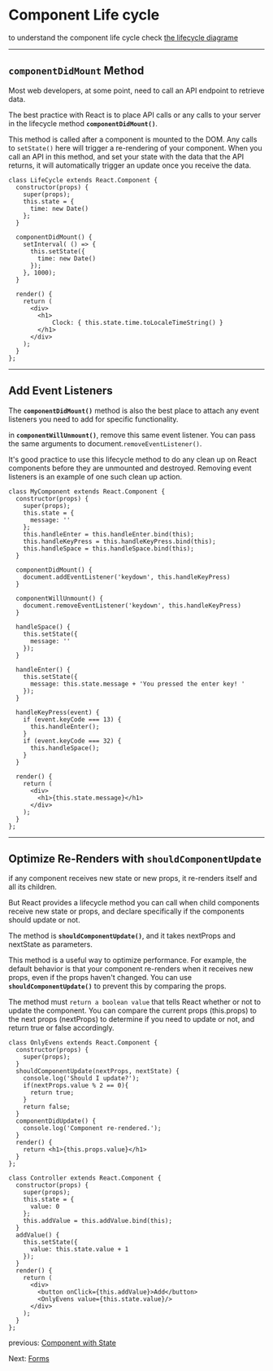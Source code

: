 # Component Life cycle

to understand the component life cycle check [the lifecycle diagrame](https://projects.wojtekmaj.pl/react-lifecycle-methods-diagram/)

---

## `componentDidMount` Method

Most web developers, at some point, need to call an API endpoint to retrieve data. 

The best practice with React is to place API calls or any calls to your server in the lifecycle method **`componentDidMount()`**. 

This method is called after a component is mounted to the DOM. Any calls to `setState()` here will trigger a re-rendering of your component. When you call an API in this method, and set your state with the data that the API returns, it will automatically trigger an update once you receive the data.

```
class LifeCycle extends React.Component {
  constructor(props) {
    super(props);
    this.state = {
      time: new Date()
    };
  }

  componentDidMount() {
    setInterval( () => {
      this.setState({
        time: new Date()
      });
    }, 1000);
  }

  render() {
    return (
      <div>
        <h1>
            Clock: { this.state.time.toLocaleTimeString() }
        </h1>
      </div>
    );
  }
};
```

---

## Add Event Listeners

The **`componentDidMount()`** method is also the best place to attach any event listeners you need to add for specific functionality. 

in **`componentWillUnmount()`**, remove this same event listener. You can pass the same arguments to document.`removeEventListener()`. 

It's good practice to use this lifecycle method to do any clean up on React components before they are unmounted and destroyed. Removing event listeners is an example of one such clean up action.

```
class MyComponent extends React.Component {
  constructor(props) {
    super(props);
    this.state = {
      message: ''
    };
    this.handleEnter = this.handleEnter.bind(this);
    this.handleKeyPress = this.handleKeyPress.bind(this);
    this.handleSpace = this.handleSpace.bind(this);
  }

  componentDidMount() {
    document.addEventListener('keydown', this.handleKeyPress)
  }

  componentWillUnmount() {
    document.removeEventListener('keydown', this.handleKeyPress)
  }

  handleSpace() {
    this.setState({
      message: ''
    });
  }

  handleEnter() {
    this.setState({
      message: this.state.message + 'You pressed the enter key! '
    });
  }

  handleKeyPress(event) {
    if (event.keyCode === 13) {
      this.handleEnter();
    }
    if (event.keyCode === 32) {
      this.handleSpace();
    }
  }

  render() {
    return (
      <div>
        <h1>{this.state.message}</h1>
      </div>
    );
  }
};
```

---

## Optimize Re-Renders with `shouldComponentUpdate`

if any component receives new state or new props, it re-renders itself and all its children.

But React provides a lifecycle method you can call when child components receive new state or props, and declare specifically if the components should update or not. 

The method is **`shouldComponentUpdate()`**, and it takes nextProps and nextState as parameters.

This method is a useful way to optimize performance. For example, the default behavior is that your component re-renders when it receives new props, even if the props haven't changed. You can use **`shouldComponentUpdate()`** to prevent this by comparing the props. 

The method must `return a boolean value` that tells React whether or not to update the component. You can compare the current props (this.props) to the next props (nextProps) to determine if you need to update or not, and return true or false accordingly.

```
class OnlyEvens extends React.Component {
  constructor(props) {
    super(props);
  }
  shouldComponentUpdate(nextProps, nextState) {
    console.log('Should I update?');
    if(nextProps.value % 2 == 0){
      return true;
    }
    return false;
  }
  componentDidUpdate() {
    console.log('Component re-rendered.');
  }
  render() {
    return <h1>{this.props.value}</h1>
  }
};

class Controller extends React.Component {
  constructor(props) {
    super(props);
    this.state = {
      value: 0
    };
    this.addValue = this.addValue.bind(this);
  }
  addValue() {
    this.setState({
      value: this.state.value + 1
    });
  }
  render() {
    return (
      <div>
        <button onClick={this.addValue}>Add</button>
        <OnlyEvens value={this.state.value}/>
      </div>
    );
  }
};
```

previous: [Component with State](StatefulComponent.md)

Next: [Forms](form.md)